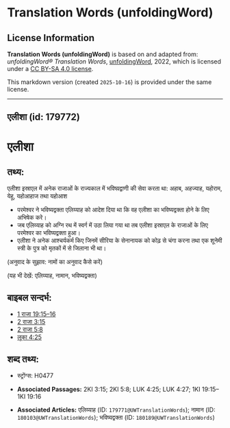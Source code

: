 # Translation Words (unfoldingWord)

## License Information

**Translation Words (unfoldingWord)** is based on and adapted from: _unfoldingWord® Translation Words_, [unfoldingWord](https://unfoldingword.org/utw), 2022, which is licensed under a [CC BY-SA 4.0 license](https://creativecommons.org/licenses/by-sa/4.0/legalcode.en).

This markdown version (created `2025-10-16`) is provided under the same license.



--------------------------------

## एलीशा (id: 179772)

एलीशा
=====

तथ्य:
-----

एलीशा इस्राएल में अनेक राजाओं के राज्यकाल में भविष्य़द्वाणी की सेवा करता था: अहाब, अहज्याह, यहोराम, येहू, यहोआहाज तथा यहोआश

* परमेश्वर ने भविष्यद्वक्ता एलिय्याह को आदेश दिया था कि वह एलीशा का भविष्यद्वक्ता होने के लिए अभिषेक करे।
* जब एलिय्याह को अग्नि रथ में स्वर्ग में उठा लिया गया था तब एलीशा इस्राएल के राजाओं के लिए परमेश्वर का भविष्यद्वक्ता हुआ।
* एलीशा ने अनेक आश्चर्यकर्म किए जिनमें सीरिया के सेनानायक को कोढ़ से चंगा करना तथा एक शूनेमी स्त्री के पुत्र को मृतकों में से जिलाना भी था।

(अनुवाद के सुझाव: नामों का अनुवाद कैसे करें)

(यह भी देखें: एलिय्याह, नामान, भविष्यद्वक्ता)

बाइबल सन्दर्भ:
--------------

* [1 राजा 19:15–16](https://ref.ly/1Kgs0:0)
* [2 राजा 3:15](https://ref.ly/2Kgs0:0)
* [2 राजा 5:8](https://ref.ly/2Kgs0:0)
* [लूका 4:25](https://ref.ly/Luke4:25)

शब्द तथ्य:
----------

* स्ट्रोंग्स: H0477

* **Associated Passages:** 2KI 3:15; 2KI 5:8; LUK 4:25; LUK 4:27; 1KI 19:15–1KI 19:16
* **Associated Articles:** एलिय्याह (ID: `179771@UWTranslationWords`); नामान (ID: `180103@UWTranslationWords`); भविष्यद्वक्ता (ID: `180189@UWTranslationWords`)

